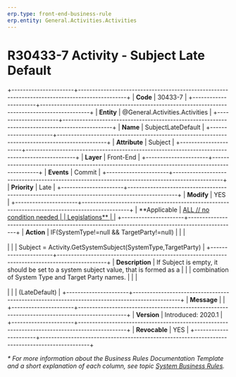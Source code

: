 ```yaml
---
erp.type: front-end-business-rule
erp.entity: General.Activities.Activities
---
```


# R30433-7 Activity - Subject Late Default
+----------------------+-----------------------------------------------------------------------------------------------+
| **Code**             | 30433-7                                                                                       |
+----------------------+-----------------------------------------------------------------------------------------------+
| **Entity**           | @General.Activities.Activities                                                                |
+----------------------+-----------------------------------------------------------------------------------------------+
| **Name**             | SubjectLateDefault                                                                            |
+----------------------+-----------------------------------------------------------------------------------------------+
| **Attribute**        | Subject                                                                                       |
+----------------------+-----------------------------------------------------------------------------------------------+
| **Layer**            | Front-End                                                                                     |
+----------------------+-----------------------------------------------------------------------------------------------+
| **Events**           | Commit                                                                                        |
+----------------------+-----------------------------------------------------------------------------------------------+
| **Priority**         | Late                                                                                          |
+----------------------+-----------------------------------------------------------------------------------------------+
| **Modify**           | YES                                                                                           |
+----------------------+-----------------------------------------------------------------------------------------------+
| **Applicable         | [ALL // no condition needed                                                                   |
| Legislations**       | ](xref:applicable-legislations)                                                               |
+----------------------+-----------------------------------------------------------------------------------------------+
| **Action**           | IF(SystemType!=null && TargetParty!=null)                                                     |
|                      | <br/><br/>                                                                                    |
|                      | Subject = Activity.GetSystemSubject(SystemType,TargetParty)                                   |
+----------------------+-----------------------------------------------------------------------------------------------+
| **Description**      | If Subject is empty, it should be set to a system subject value, that is formed as a          |
|                      | combination of System Type and Target Party names.                                            |
|                      | <br/><br/>                                                                                    |
|                      | (LateDefault)                                                                                 |
+----------------------+-----------------------------------------------------------------------------------------------+
| **Message**          |                                                                                               |
+----------------------+-----------------------------------------------------------------------------------------------+
| **Version**          | Introduced: 2020.1                                                                            |
+----------------------+-----------------------------------------------------------------------------------------------+
| **Revocable**        | YES                                                                                           |
+----------------------+-----------------------------------------------------------------------------------------------+

*\* For more information about the Business Rules Documentation Template and a short explanation of each column, see
topic [System Business Rules](../templates/template-description-system-business-rules.md).*
